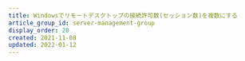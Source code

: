 ```yaml
---
title: Windowsでリモートデスクトップの接続許可数(セッション数)を複数にする
article_group_id: server-management-group
display_order: 20
created: 2021-11-08
updated: 2022-01-12
---
```

